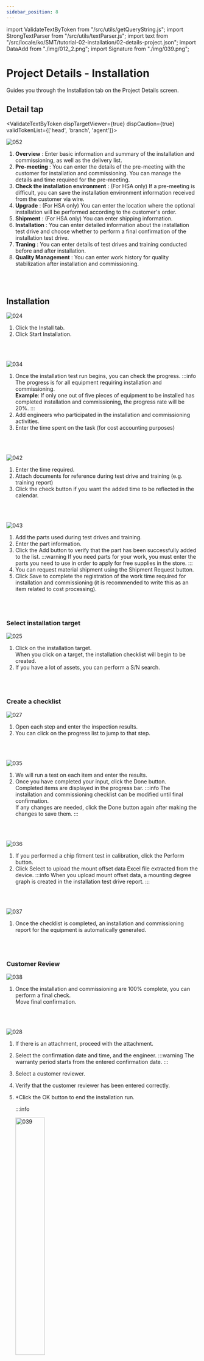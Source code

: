 ```yaml
---
sidebar_position: 8
---
```


import ValidateTextByToken from "/src/utils/getQueryString.js";
import StrongTextParser from "/src/utils/textParser.js";
import text from "/src/locale/ko/SMT/tutorial-02-installation/02-details-project.json";
import DataAdd from "./img/012_2.png";
import Signature from "./img/039.png";

# Project Details - Installation

Guides you through the Installation tab on the Project Details screen.

## Detail tap

<ValidateTextByToken dispTargetViewer={true} dispCaution={true} validTokenList={['head', 'branch', 'agent']}>

![052](./img/052.png)
1. **Overview** : Enter basic information and summary of the installation and commissioning, as well as the delivery list.
1. **Pre-meeting** : You can enter the details of the pre-meeting with the customer for installation and commissioning. You can manage the details and time required for the pre-meeting.
1. **Check the installation environment** : (For HSA only) If a pre-meeting is difficult, you can save the installation environment information received from the customer via wire.
1. **Upgrade** : (For HSA only) You can enter the location where the optional installation will be performed according to the customer's order.
1. **Shipment** : (For HSA only) You can enter shipping information.
1. **Installation** : You can enter detailed information about the installation test drive and choose whether to perform a final confirmation of the installation test drive.
1. **Traning** : You can enter details of test drives and training conducted before and after installation.
1. **Quality Management** : You can enter work history for quality stabilization after installation and commissioning.

<br/>
<br/>

## Installation

![024](./img/024.png)
1. Click the Install tab.
1. Click Start Installation.
<br/>
<br/>

![034](./img/034.png)
1. Once the installation test run begins, you can check the progress.
    :::info
    The progress is for all equipment requiring installation and commissioning.
    <br/>**Example**: If only one out of five pieces of equipment to be installed has completed installation and commissioning, the progress rate will be 20%.
    :::
1. Add engineers who participated in the installation and commissioning activities.
1. Enter the time spent on the task (for cost accounting purposes)
<br/>
<br/>

![042](./img/042.png)

1. Enter the time required.
1. Attach documents for reference during test drive and training (e.g. training report)
1. Click the check button if you want the added time to be reflected in the calendar.
<br/>
<br/>

![043](./img/043.png)

1. Add the parts used during test drives and training.
1. Enter the part information.
1. Click the Add button to verify that the part has been successfully added to the list.
:::warning
If you need parts for your work, you must enter the parts you need to use in order to apply for free supplies in the store.
:::
1. You can request material shipment using the Shipment Request button.
1. Click Save to complete the registration of the work time required for installation and commissioning (it is recommended to write this as an item related to cost processing).
<br/>
<br/>

### Select installation target

![025](./img/025.png)

1. Click on the installation target.
    <br/>When you click on a target, the installation checklist will begin to be created.
1. If you have a lot of assets, you can perform a S/N search.
<br/>
<br/>

### Create a checklist
![027](./img/027.png)

1. Open each step and enter the inspection results.
1. You can click on the progress list to jump to that step.
<br/>
<br/>

![035](./img/035.png)

1. We will run a test on each item and enter the results.
1. Once you have completed your input, click the Done button.
    <br/>Completed items are displayed in the progress bar.
    :::info
    The installation and commissioning checklist can be modified until final confirmation.
    <br/>If any changes are needed, click the Done button again after making the changes to save them.
    ::: 
<br/>
<br/>

![036](./img/036.png)

1. If you performed a chip fitment test in calibration, click the Perform button.
1. Click Select to upload the mount offset data Excel file extracted from the device.
    :::info
   When you upload mount offset data, a mounting degree graph is created in the installation test drive report.
    :::
<br/>
<br/>

![037](./img/037.png)

1. Once the checklist is completed, an installation and commissioning report for the equipment is automatically generated.
<br/>
<br/>

### Customer Review

![038](./img/038.png)

1. Once the installation and commissioning are 100% complete, you can perform a final check.
    <br/>Move final confirmation.
<br/>
<br/>

![028](./img/028.png)

1. If there is an attachment, proceed with the attachment.
1. Select the confirmation date and time, and the engineer.
    :::warning
    The warranty period starts from the entered confirmation date.
    :::
1. Select a customer reviewer.
1. Verify that the customer reviewer has been entered correctly.
1. *Click the OK button to end the installation run.

    :::info
    <div><img src={Signature} width="40%" alt="039" /></div>

    <br/>The project will be completed only after the client's reviewer signs and clicks Save.
    
    1. If a handwritten signature is available, select it and proceed with the handwritten signature.
    1. In countries where electronic signatures have no legal effect, such as China, attach a credible file that replaces your signature.
    :::
    :::warning
    The attached files on this page are files that will replace the signature. Please upload work-related attachments to the common items for installation and operation.
    :::
<br/>
<br/>

## Common content

![053](./img/053.png)

:::info
    This is the common content for each tab in the project details screen. Please refer to the contents below for each item in the common content.
:::
<br/>
<br/>

### Common content - 1/3

![048](./img/048.png)

1. You can check the code of the installation and commissioning project.
1. After completing the installation and commissioning, the operator must click the Project Complete button. When the button is clicked, the tasks in all tabs will be processed as completed.
    :::warning
     You can change the warranty period start date in the pop-up window that appears when you click the Complete button.
    <br/>You must check again to see if the warranty period start date is correct before proceeding with the completion process.
    :::
1. When Project Completion is selected, the button becomes active. The administrator clicks the Approve Project button after checking the project results.
    :::warning
     You can change the warranty period start date in the pop-up window that appears when you click the Complete button.
    <br/>You must check again to see if the warranty period start date is correct before proceeding with the completion process.
    :::
1. You can check the installation test drive report by clicking. The report is automatically generated when you complete all the checklists in the Installation tab.
1. You can add attachments for reference to your project.
<br/>
<br/>

### Common content - 2/3

![049](./img/049.png)

1. Check the customer information and click the Edit button if any changes are needed.
1. If you need to change the customer reviewer, click the Change button.
1. For the responsible center, changes cannot be made after the project is created.
1. You can add project managers by clicking the Add button.
<br/>
<br/>

### Common content - 3/3

![050](./img/050.png)

1. You can check the project's activity history in a timeline.
1. Comments allow engineers and managers to communicate with each other.
    :::tip
    - [Important] If you check the box and write a comment, an email will be sent to the people registered in the project.
    :::
1. Use this if you need to cancel a project. The button will be disabled once the installation and commissioning tasks are complete.
1. You can select your favorites.
</ValidateTextByToken>
